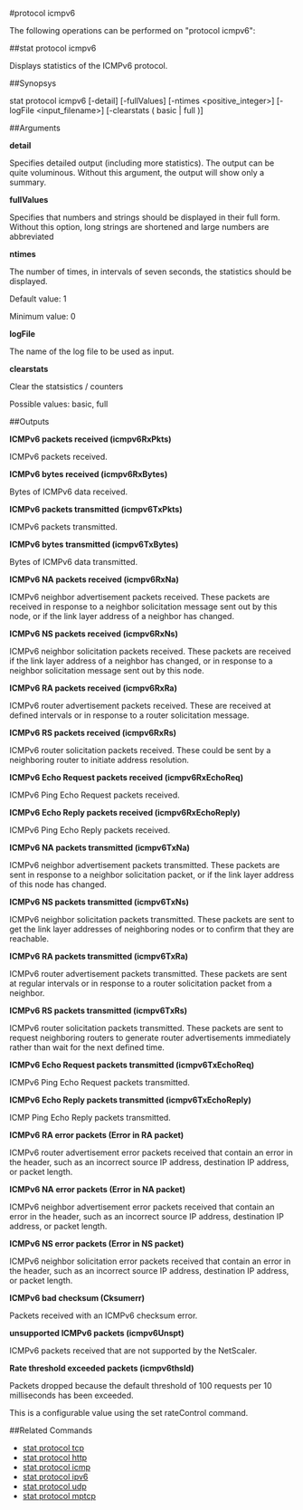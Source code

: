 #protocol icmpv6

The following operations can be performed on "protocol icmpv6":


##stat protocol icmpv6

Displays statistics of the ICMPv6 protocol.


##Synopsys

stat protocol icmpv6 [-detail] [-fullValues] [-ntimes &lt;positive_integer>] [-logFile &lt;input_filename>] [-clearstats ( basic | full )]


##Arguments

<b>detail</b>
Specifies detailed output (including more statistics). The output can be quite voluminous. Without this argument, the output will show only a summary.

<b>fullValues</b>
Specifies that numbers and strings should be displayed in their full form. Without this option, long strings are shortened and large numbers are abbreviated

<b>ntimes</b>
The number of times, in intervals of seven seconds, the statistics should be displayed.
Default value: 1
Minimum value: 0

<b>logFile</b>
The name of the log file to be used as input.

<b>clearstats</b>
Clear the statsistics / counters
Possible values: basic, full



##Outputs

<b>ICMPv6 packets received (icmpv6RxPkts)</b>
ICMPv6 packets received.

<b>ICMPv6 bytes received (icmpv6RxBytes)</b>
Bytes of ICMPv6 data received.

<b>ICMPv6 packets transmitted (icmpv6TxPkts)</b>
ICMPv6 packets transmitted.

<b>ICMPv6 bytes transmitted (icmpv6TxBytes)</b>
Bytes of ICMPv6 data transmitted.

<b>ICMPv6 NA packets received (icmpv6RxNa)</b>
ICMPv6 neighbor advertisement packets received. These packets are received in response to a neighbor solicitation message sent out by this node, or if the link layer address of a neighbor has changed.

<b>ICMPv6 NS packets received (icmpv6RxNs)</b>
ICMPv6 neighbor solicitation packets received. These packets are received if the link layer address of a neighbor has changed, or in response to a neighbor solicitation message sent out by this node.

<b>ICMPv6 RA packets received (icmpv6RxRa)</b>
ICMPv6 router advertisement packets received. These are received at defined intervals or in response to a router solicitation message.

<b>ICMPv6 RS packets received (icmpv6RxRs)</b>
ICMPv6 router solicitation packets received. These could be sent by a neighboring router to initiate address resolution.

<b>ICMPv6 Echo Request packets received (icmpv6RxEchoReq)</b>
ICMPv6 Ping Echo Request packets received.

<b>ICMPv6 Echo Reply packets received (icmpv6RxEchoReply)</b>
ICMPv6 Ping Echo Reply packets received.

<b>ICMPv6 NA packets transmitted (icmpv6TxNa)</b>
ICMPv6 neighbor advertisement packets transmitted. These packets are sent in response to a neighbor solicitation packet, or if the link layer address of this node has changed.

<b>ICMPv6 NS packets transmitted (icmpv6TxNs)</b>
ICMPv6 neighbor solicitation packets transmitted. These packets are sent to get the link layer addresses of neighboring nodes or to confirm that they are reachable.

<b>ICMPv6 RA packets transmitted (icmpv6TxRa)</b>
ICMPv6 router advertisement packets transmitted. These packets are sent at regular intervals or in response to a router solicitation packet from a neighbor.

<b>ICMPv6 RS packets transmitted (icmpv6TxRs)</b>
ICMPv6 router solicitation packets transmitted. These packets are sent to request neighboring routers to generate router advertisements immediately rather than wait for the next defined time.

<b>ICMPv6 Echo Request packets transmitted (icmpv6TxEchoReq)</b>
ICMPv6 Ping Echo Request packets transmitted.

<b>ICMPv6 Echo Reply packets transmitted (icmpv6TxEchoReply)</b>
ICMP Ping Echo Reply packets transmitted.

<b>ICMPv6 RA error packets (Error in RA packet)</b>
ICMPv6 router advertisement error packets received that contain an error in the header, such as an incorrect source IP address, destination IP address, or packet length.

<b>ICMPv6 NA error packets (Error in NA packet)</b>
ICMPv6 neighbor advertisement error packets received that contain an error in the header, such as an incorrect source IP address, destination IP address, or packet length.

<b>ICMPv6 NS error packets (Error in NS packet)</b>
ICMPv6 neighbor solicitation error packets received that contain an error in the header, such as an incorrect source IP address, destination IP address, or packet length.

<b>ICMPv6 bad checksum (Cksumerr)</b>
Packets received with an ICMPv6 checksum error.

<b>unsupported ICMPv6 packets (icmpv6Unspt)</b>
ICMPv6 packets received that are not supported by the NetScaler.

<b>Rate threshold exceeded packets (icmpv6thsld)</b>
Packets dropped because the default threshold of 100 requests per 10 milliseconds has been exceeded.
This is a configurable value using the set rateControl command.



##Related Commands

<ul><li><a href="../../../ml#stat-protoco/ml#stat-protoco">stat protocol tcp</a></li><li><a href="../../../tml#stat-protocol/tml#stat-protocol">stat protocol http</a></li><li><a href="../../../tml#stat-protocol/tml#stat-protocol">stat protocol icmp</a></li><li><a href="../../../tml#stat-protocol/tml#stat-protocol">stat protocol ipv6</a></li><li><a href="../../../ml#stat-protoco/ml#stat-protoco">stat protocol udp</a></li><li><a href="../../../html#stat-protocol-/html#stat-protocol-">stat protocol mptcp</a></li></ul>




